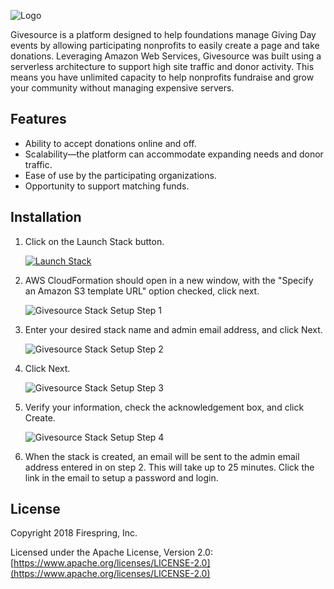 ![Logo](https://cdn.firespring.com/images/34d653fd-3153-4af8-940e-c230bd5d8b4c.png)

Givesource is a platform designed to help foundations manage Giving Day events by allowing participating nonprofits to easily create a page and take donations.
Leveraging Amazon Web Services, Givesource was built using a serverless architecture to support high site traffic and donor activity.
This means you have unlimited capacity to help nonprofits fundraise and grow your community without managing expensive servers.

## Features

* Ability to accept donations online and off.
* Scalability—the platform can accommodate expanding needs and donor traffic.
* Ease of use by the participating organizations.
* Opportunity to support matching funds.

## Installation

1. Click on the Launch Stack button.

	[![Launch Stack](https://cdn.rawgit.com/buildkite/cloudformation-launch-stack-button-svg/master/launch-stack.svg)](https://console.aws.amazon.com/cloudformation/home?region=us-east-1#/stacks/new?stackName=Givesource&templateURL=https://s3.amazonaws.com/givesource/cf-templates/1.1.2/givesource.yml)

2. AWS CloudFormation should open in a new window, with the "Specify an Amazon S3 template URL" option checked, click next.

	![Givesource Stack Setup Step 1](https://github.com/firespring/givesource/wiki/images/givesource-stack-step-1.png)
	
3. Enter your desired stack name and admin email address, and click Next.

	![Givesource Stack Setup Step 2](https://github.com/firespring/givesource/wiki/images/givesource-stack-step-2.png)
	
4. Click Next.

	![Givesource Stack Setup Step 3](https://github.com/firespring/givesource/wiki/images/givesource-stack-step-3.png)
	
5. Verify your information, check the acknowledgement box, and click Create.

	![Givesource Stack Setup Step 4](https://github.com/firespring/givesource/wiki/images/givesource-stack-step-4.png)
	
6. When the stack is created, an email will be sent to the admin email address entered in on step 2. This will take up to 25 minutes. Click the link in the email to setup a password and login.

## License

Copyright 2018 Firespring, Inc.

Licensed under the Apache License, Version 2.0: [https://www.apache.org/licenses/LICENSE-2.0](https://www.apache.org/licenses/LICENSE-2.0)
